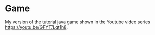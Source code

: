 # Game
My version of the tutorial java game shown in the Youtube video series https://youtu.be/GFYT7Lqt1h8.
